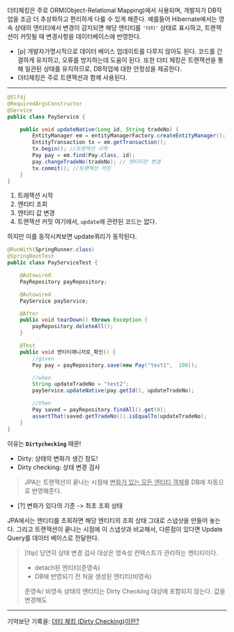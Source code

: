 
더티체킹은 주로 ORM(Object-Relational Mapping)에서 사용되며, 개발자가 DB작업을 조금 더 추상화하고 편리하게 다룰 수 있게 해준다. 예를들어 Hibernate에서는 영속 상태의 엔티티에서 변경이 감지되면 해당 엔티티를 `'더티'` 상태로 표시하고, 트랜잭션이 커밋될 때 변경사항을 데이터베이스에 반영한다.

- [p] 개발자가명시적으로 데이터 베이스 업데이트를 다루지 않아도 된다.
      코드를 간결하게 유지하고, 오류를 방지하는데 도움이 된다. 또한 더티 체킹은 트랜잭션을 통해 일관된 상태를 유지하므로, DB작업에 대한 안정성을 제공한다.
- 더티체킹은 주로 트랜잭션과 함께 사용된다.

---

```java
@Slf4j
@RequiredArgsConstructor
@Service
public class PayService {

    public void updateNative(Long id, String tradeNo) {
        EntityManager em = entityManagerFactory.createEntityManager();
        EntityTransaction tx = em.getTransaction();
        tx.begin(); //트랜잭션 시작
        Pay pay = em.find(Pay.class, id);
        pay.changeTradeNo(tradeNo); // 엔티티만 변경
        tx.commit(); //트랜잭션 커밋
    }
}
```
1. 트래잭션 시작
2. 엔티티 조회
3. 엔티티 값 변경
4. 트랜잭션 커밋
여기에서, `update`에 관련된 코드는 없다.

하지만 이를 동작시켜보면 update쿼리가 동작된다.

```java
@RunWith(SpringRunner.class)
@SpringBootTest
public class PayServiceTest {

    @Autowired
    PayRepository payRepository;

    @Autowired
    PayService payService;

    @After
    public void tearDown() throws Exception {
        payRepository.deleteAll();
    }

    @Test
    public void 엔티티매니저로_확인() {
        //given
        Pay pay = payRepository.save(new Pay("test1",  100));

        //when
        String updateTradeNo = "test2";
        payService.updateNative(pay.getId(), updateTradeNo);

        //then
        Pay saved = payRepository.findAll().get(0);
        assertThat(saved.getTradeNo()).isEqualTo(updateTradeNo);
    }
}
```

이유는 **`Dirtychecking`** 때문!
- Dirty: 상태의 변화가 생긴 정도!
- Dirty checking: 상태 변경 검사
>  JPA는 트랜잭션이 끝나는 시점에 <u>변화가 있는 모든 엔티티 객체</u>를 DB에 자동으로 반영해준다.
>
- [?] 변화가 있다의 기준 -> 최초 조회 상태

JPA에서는 엔티티를 조회하면 해당 엔티티의 조회 상태 그대로 스냅샷을 만들어 놓는다.
그리고 트랜잭션이 끝나는 시점에 이 스냅샷과 비교해서, 다른점이 있다면 Update Query를 데이터 베이스로 전달한다.

> [!tip] 당연히 상태 변경 검사 대상은 영속성 컨텍스트가 관리하는 엔티티이다.
> - detach된 엔티티(준영속)
> - DB에 반영되기 전 처음 생성된 엔티티(비영속)
> 
> 준영속/ 비영속 상태의 엔티티는 Dirty Checking 대상에 포함되지 않는다.
> 값을 변경해도 





---
기억보단 기록을: [더티 체킹 (Dirty Checking)이란?](https://jojoldu.tistory.com/415)